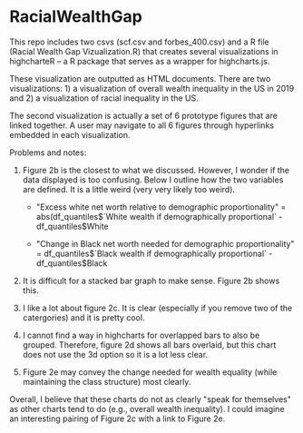 # RacialWealthGap

This repo includes two csvs (scf.csv and forbes_400.csv) and a R file (Racial Wealth Gap Vizualization.R) that creates several visualizations in highcharteR – a R package that serves as a wrapper for highcharts.js. 

These visualization are outputted as HTML documents. There are two visualizations: 1) a visualization of overall wealth inequality in the US in 2019 and 2) a visualization of racial inequality in the US. 

The second visualization is actually a set of 6 prototype figures that are linked together. A user may navigate to all 6 figures through hyperlinks embedded in each visualization. 

Problems and notes: 
1) Figure 2b is the closest to what we discussed. However, I wonder if the data displayed is too confusing. Below I outline how the two variables are defined. It is a little weird (very very likely too weird).   
    
    * "Excess white net worth relative to demographic proportionality" = abs(df_quantiles$`White wealth if demographically proportional` - 
    df_quantiles$White
    
    * "Change in Black net worth needed for demographic proportionality" = df_quantiles$`Black wealth if demographically proportional` -
    df_quantiles$Black
    
2) It is difficult for a stacked bar graph to make sense. Figure 2b shows this. 
3) I like a lot about figure 2c. It is clear (especially if you remove two of the catergories) and it is pretty cool. 
4) I cannot find a way in highcharts for overlapped bars to also be grouped. Therefore, figure 2d shows all bars overlaid, but this chart does not use the 3d option so it is a lot less clear. 
5) Figure 2e may convey the change needed for wealth equality (while maintaining the class structure) most clearly. 

Overall, I believe that these charts do not as clearly "speak for themselves" as other charts tend to do (e.g., overall wealth inequality). I could imagine an interesting pairing of Figure 2c with a link to Figure 2e. 
